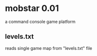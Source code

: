 # mobstar 0.01
a command console game platform

## levels.txt
reads single game map from "levels.txt" file



